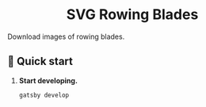 <h1 align="center">
  SVG Rowing Blades
</h1>

Download images of rowing blades.

## 🚀 Quick start

1.  **Start developing.**

    ```sh/
    gatsby develop
    ```
